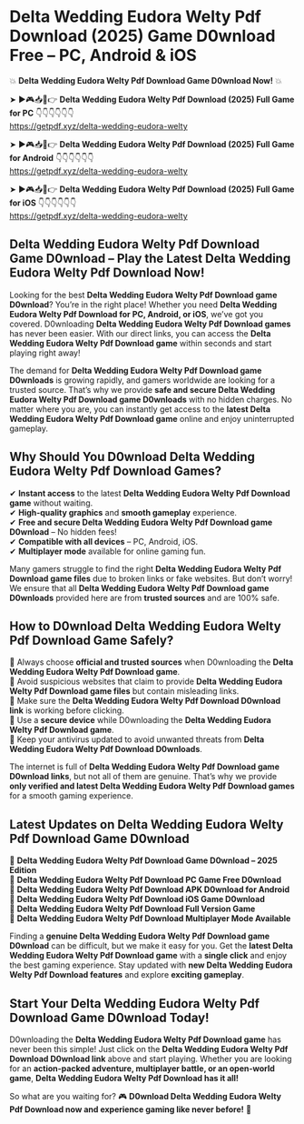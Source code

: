 # Delta Wedding Eudora Welty Pdf Download (2025) Game D0wnload Free – PC, Android & iOS

💥 **Delta Wedding Eudora Welty Pdf Download Game D0wnload Now!** 💥  

➤ ►🎮📥📱👉 **Delta Wedding Eudora Welty Pdf Download (2025) Full Game for PC** 👇👇👇👇👇👇  
https://getpdf.xyz/delta-wedding-eudora-welty  

➤ ►🎮📥📱👉 **Delta Wedding Eudora Welty Pdf Download (2025) Full Game for Android** 👇👇👇👇👇👇  
https://getpdf.xyz/delta-wedding-eudora-welty  

➤ ►🎮📥📱👉 **Delta Wedding Eudora Welty Pdf Download (2025) Full Game for iOS** 👇👇👇👇👇👇  
https://getpdf.xyz/delta-wedding-eudora-welty  

## Delta Wedding Eudora Welty Pdf Download Game D0wnload – Play the Latest Delta Wedding Eudora Welty Pdf Download Now!

Looking for the best **Delta Wedding Eudora Welty Pdf Download game D0wnload**? You’re in the right place! Whether you need **Delta Wedding Eudora Welty Pdf Download for PC, Android, or iOS**, we’ve got you covered. D0wnloading **Delta Wedding Eudora Welty Pdf Download games** has never been easier. With our direct links, you can access the **Delta Wedding Eudora Welty Pdf Download game** within seconds and start playing right away!  

The demand for **Delta Wedding Eudora Welty Pdf Download game D0wnloads** is growing rapidly, and gamers worldwide are looking for a trusted source. That’s why we provide **safe and secure Delta Wedding Eudora Welty Pdf Download game D0wnloads** with no hidden charges. No matter where you are, you can instantly get access to the **latest Delta Wedding Eudora Welty Pdf Download game** online and enjoy uninterrupted gameplay.  

## **Why Should You D0wnload Delta Wedding Eudora Welty Pdf Download Games?**  

✔ **Instant access** to the latest **Delta Wedding Eudora Welty Pdf Download game** without waiting.  
✔ **High-quality graphics** and **smooth gameplay** experience.  
✔ **Free and secure Delta Wedding Eudora Welty Pdf Download game D0wnload** – No hidden fees!  
✔ **Compatible with all devices** – PC, Android, iOS.  
✔ **Multiplayer mode** available for online gaming fun.  

Many gamers struggle to find the right **Delta Wedding Eudora Welty Pdf Download game files** due to broken links or fake websites. But don’t worry! We ensure that all **Delta Wedding Eudora Welty Pdf Download game D0wnloads** provided here are from **trusted sources** and are 100% safe.  

## **How to D0wnload Delta Wedding Eudora Welty Pdf Download Game Safely?**  

📌 Always choose **official and trusted sources** when D0wnloading the **Delta Wedding Eudora Welty Pdf Download game**.  
📌 Avoid suspicious websites that claim to provide **Delta Wedding Eudora Welty Pdf Download game files** but contain misleading links.  
📌 Make sure the **Delta Wedding Eudora Welty Pdf Download D0wnload link** is working before clicking.  
📌 Use a **secure device** while D0wnloading the **Delta Wedding Eudora Welty Pdf Download game**.  
📌 Keep your antivirus updated to avoid unwanted threats from **Delta Wedding Eudora Welty Pdf Download D0wnloads**.  

The internet is full of **Delta Wedding Eudora Welty Pdf Download game D0wnload links**, but not all of them are genuine. That’s why we provide **only verified and latest Delta Wedding Eudora Welty Pdf Download games** for a smooth gaming experience.  

## **Latest Updates on Delta Wedding Eudora Welty Pdf Download Game D0wnload**  

🔹 **Delta Wedding Eudora Welty Pdf Download Game D0wnload – 2025 Edition**  
🔹 **Delta Wedding Eudora Welty Pdf Download PC Game Free D0wnload**  
🔹 **Delta Wedding Eudora Welty Pdf Download APK D0wnload for Android**  
🔹 **Delta Wedding Eudora Welty Pdf Download iOS Game D0wnload**  
🔹 **Delta Wedding Eudora Welty Pdf Download Full Version Game**  
🔹 **Delta Wedding Eudora Welty Pdf Download Multiplayer Mode Available**  

Finding a **genuine Delta Wedding Eudora Welty Pdf Download game D0wnload** can be difficult, but we make it easy for you. Get the **latest Delta Wedding Eudora Welty Pdf Download game** with a **single click** and enjoy the best gaming experience. Stay updated with **new Delta Wedding Eudora Welty Pdf Download features** and explore **exciting gameplay**.  

## **Start Your Delta Wedding Eudora Welty Pdf Download Game D0wnload Today!**  

D0wnloading the **Delta Wedding Eudora Welty Pdf Download game** has never been this simple! Just click on the **Delta Wedding Eudora Welty Pdf Download D0wnload link** above and start playing. Whether you are looking for an **action-packed adventure, multiplayer battle, or an open-world game**, **Delta Wedding Eudora Welty Pdf Download has it all!**  

So what are you waiting for? 🎮 **D0wnload Delta Wedding Eudora Welty Pdf Download now and experience gaming like never before!** 🚀  